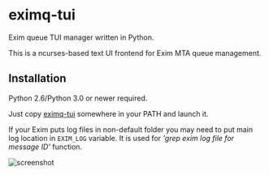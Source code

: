 # eximq-tui
Exim queue TUI manager written in Python.

This is a ncurses-based text UI frontend for Exim MTA queue management.

## Installation
Python 2.6/Python 3.0 or newer required.

Just copy [eximq-tui](https://raw.githubusercontent.com/droptune/eximq-tui/master/eximq-tui) somewhere in your PATH and launch it.

If your Exim puts log files in non-default folder you may need to put main log location in `EXIM_LOG` variable. It is used for *'grep exim log file for message ID'* function.

![screenshot](https://user-images.githubusercontent.com/2103126/58049914-a65c9500-7b56-11e9-9793-23de5c29dd6b.png)
